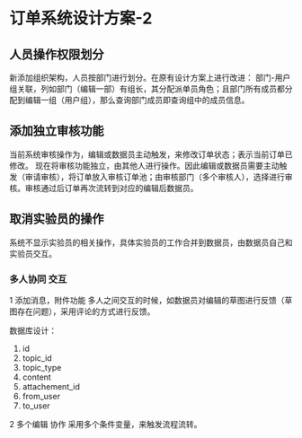 # 订单系统设计方案-2

## 人员操作权限划分
新添加组织架构，人员按部门进行划分。在原有设计方案上进行改进：
部门-用户组关联，列如部门（编辑一部）有组长，其分配派单员角色；且部门所有成员都分配到编辑一组（用户组），那么查询部门成员即查询组中的成员信息。

## 添加独立审核功能
当前系统审核操作为，编辑或数据员主动触发，来修改订单状态；表示当前订单已修改。
现在将审核功能独立，由其他人进行操作。因此编辑或数据员需要主动触发（审请审核），将订单放入审核订单池；由审核部门（多个审核人），选择进行审核。审核通过后订单再次流转到对应的编辑后数据员。

## 取消实验员的操作
系统不显示实验员的相关操作，具体实验员的工作合并到数据员，由数据员自己和实验员交互。

### 多人协同 交互

1 添加消息，附件功能
多人之间交互的时候，如数据员对编辑的草图进行反馈（草图存在问题），采用评论的方式进行反馈。

数据库设计：

1. id
2. topic_id
3. topic_type
4. content
5. attachement_id
5. from_user
6. to_user

2 多个编辑 协作
采用多个条件变量，来触发流程流转。

